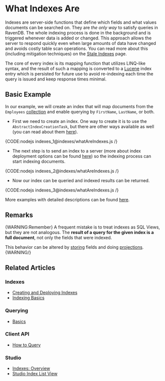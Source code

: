 # What Indexes Are

Indexes are server-side functions that define which fields and what values documents can be searched on. They are _the only way_ to satisfy queries in RavenDB. The whole indexing process is done in the background and is triggered whenever data is added or changed. This approach allows the server to respond quickly even when large amounts of data have changed and avoids costly table scan operations. You can read more about this (including mitigation techniques) on the [Stale Indexes](../indexes/stale-indexes) page.

The core of every index is its mapping function that utilizes LINQ-like syntax, and the result of such a mapping is converted to a [Lucene](http://lucene.apache.org/) index entry which is persisted for future use to avoid re-indexing each time the query is issued and keep response times minimal.

## Basic Example

In our example, we will create an index that will map documents from the `Employees` [collection](../client-api/faq/what-is-a-collection) and enable querying by `FirstName`, `LastName`, or both.

- First we need to create an index. One way to create it is to use the `AbstractIndexCreationTask`, but there are other ways available as well (you can read about them [here](../indexes/creating-and-deploying)).

{CODE:nodejs indexes_1@indexes/whatAreIndexes.js /}

- The next step is to send an index to a server (more about index deployment options can be found [here](../indexes/creating-and-deploying)) so the indexing process can start indexing documents.

{CODE:nodejs indexes_2@indexes/whatAreIndexes.js /}

- Now our index can be queried and indexed results can be returned.

{CODE:nodejs indexes_3@indexes/whatAreIndexes.js /}

More examples with detailed descriptions can be found [here](../indexes/indexing-basics).

## Remarks

{WARNING:Remember}
A frequent mistake is to treat indexes as SQL Views, but they are not analogous. The **result of a query for the given index is a full document**, not only the fields that were indexed. 

This behavior can be altered by [storing](../indexes/storing-data-in-index) fields and doing [projections](../indexes/querying/projections).
{WARNING/}

## Related Articles

### Indexes

- [Creating and Deploying Indexes](../indexes/creating-and-deploying)
- [Indexing Basics](../indexes/indexing-basics)

### Querying

- [Basics](../indexes/querying/basics)

### Client API

- [How to Query](../client-api/session/querying/how-to-query)

### Studio

- [Indexes: Overview](../studio/database/indexes/indexes-overview#indexes-overview)
- [Studio Index List View](../studio/database/indexes/indexes-list-view)
